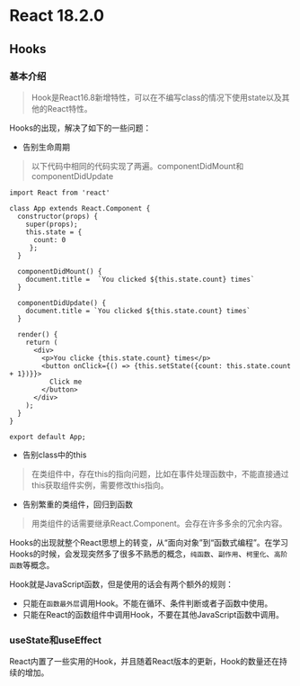 # React 18.2.0

## Hooks

### 基本介绍

> Hook是React16.8新增特性，可以在不编写class的情况下使用state以及其他的React特性。

Hooks的出现，解决了如下的一些问题：

- 告别生命周期

> 以下代码中相同的代码实现了两遍。componentDidMount和componentDidUpdate

```react
import React from 'react'

class App extends React.Component {
  constructor(props) {
    super(props);
    this.state = { 
      count: 0
     };
  }

  componentDidMount() {
    document.title =  `You clicked ${this.state.count} times`
  }

  componentDidUpdate() {
    document.title = `You clicked ${this.state.count} times`
  }

  render() {
    return (
      <div>
        <p>You clicke {this.state.count} times</p>
        <button onClick={() => {this.setState({count: this.state.count + 1})}}>
          Click me
        </button>
      </div>
    );
  }
}

export default App;
```

- 告别class中的this

> 在类组件中，存在this的指向问题，比如在事件处理函数中，不能直接通过this获取组件实例，需要修改this指向。

- 告别繁重的类组件，回归到函数

> 用类组件的话需要继承React.Component。会存在许多多余的冗余内容。

Hooks的出现就整个React思想上的转变，从“面向对象”到“函数式编程”。在学习Hooks的时候，会发现突然多了很多不熟悉的概念，`纯函数`、`副作用`、`柯里化`、`高阶函数`等概念。



Hook就是JavaScript函数，但是使用的话会有两个额外的规则：

- 只能在`函数最外层`调用Hook。不能在循环、条件判断或者子函数中使用。
- 只能在React的函数组件中调用Hook，不要在其他JavaScript函数中调用。

### useState和useEffect

React内置了一些实用的Hook，并且随着React版本的更新，Hook的数量还在持续的增加。

















